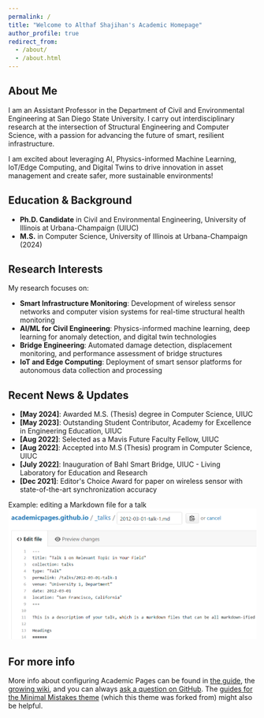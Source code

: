 ```yaml
---
permalink: /
title: "Welcome to Althaf Shajihan's Academic Homepage"
author_profile: true
redirect_from: 
  - /about/
  - /about.html
---
```


## About Me

I am an Assistant Professor in the Department of Civil and Environmental Engineering at San Diego State University. I carry out interdisciplinary research at the intersection of Structural Engineering and Computer Science, with a passion for advancing the future of smart, resilient infrastructure. 

I am excited about leveraging AI, Physics-informed Machine Learning, IoT/Edge Computing, and Digital Twins to drive innovation in asset management and create safer, more sustainable environments!

## Education & Background

- **Ph.D. Candidate** in Civil and Environmental Engineering, University of Illinois at Urbana-Champaign (UIUC)
- **M.S.** in Computer Science, University of Illinois at Urbana-Champaign (2024)

## Research Interests

My research focuses on:
- **Smart Infrastructure Monitoring**: Development of wireless sensor networks and computer vision systems for real-time structural health monitoring
- **AI/ML for Civil Engineering**: Physics-informed machine learning, deep learning for anomaly detection, and digital twin technologies
- **Bridge Engineering**: Automated damage detection, displacement monitoring, and performance assessment of bridge structures
- **IoT and Edge Computing**: Deployment of smart sensor platforms for autonomous data collection and processing

## Recent News & Updates

- **[May 2024]**: Awarded M.S. (Thesis) degree in Computer Science, UIUC
- **[May 2023]**: Outstanding Student Contributor, Academy for Excellence in Engineering Education, UIUC
- **[Aug 2022]**: Selected as a Mavis Future Faculty Fellow, UIUC
- **[Aug 2022]**: Accepted into M.S (Thesis) program in Computer Science, UIUC
- **[July 2022]**: Inauguration of Bahl Smart Bridge, UIUC - Living Laboratory for Education and Research
- **[Dec 2021]**: Editor's Choice Award for paper on wireless sensor with state-of-the-art synchronization accuracy 

Example: editing a Markdown file for a talk
![Editing a Markdown file for a talk](/images/editing-talk.png)

For more info
------
More info about configuring Academic Pages can be found in [the guide](https://academicpages.github.io/markdown/), the [growing wiki](https://github.com/academicpages/academicpages.github.io/wiki), and you can always [ask a question on GitHub](https://github.com/academicpages/academicpages.github.io/discussions). The [guides for the Minimal Mistakes theme](https://mmistakes.github.io/minimal-mistakes/docs/configuration/) (which this theme was forked from) might also be helpful.
